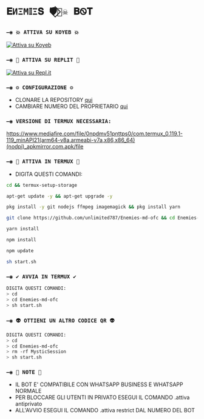 # `𝐄ИΞM𝕀Ξ𝐒 🛡️⃟🏴‍☠️ 𝐁Ꮻ𝐓`
  
### `—◉ 💥 ATTIVA SU KOYEB 💥`

[![Attiva su Koyeb](https://www.koyeb.com/static/images/deploy/button.svg)](https://app.koyeb.com/deploy?type=git&repository=github.com/unlimited787/Enemies-md-ofc&branch=master&name=mysticbot)
  
### `—◉ 🌌 ATTIVA SU REPLIT 🌌`

[![Attiva su Repl.it](https://repl.it/badge/github/unlimited787/Enemies-md-ofc)](https://repl.it/github/unlimited787/Enemies-md-ofc)  

### `—◉ ⚙️ CONFIGURAZIONE ⚙️`
- CLONARE LA REPOSITORY [qui](https://github.com/unlimited787/Enemies-md-ofc/fork)
- CAMBIARE NUMERO DEL PROPRIETARIO [qui](https://github.com/unlimited787/Enemies-md-ofc/blob/master/config.js)

### `—◉ VERSIONE DI TERMUX NECESSARIA: ` 
https://www.mediafire.com/file/0npdmv51pnttps0/com.termux_0.119.1-119_minAPI21(arm64-v8a,armeabi-v7a,x86,x86_64)(nodpi)_apkmirror.com.apk/file

### `—◉ 👾 ATTIVA IN TERMUX 👾` 
- DIGITA QUESTI COMANDI:
```bash
cd && termux-setup-storage
```

```bash
apt-get update -y && apt-get upgrade -y
```

```bash
pkg install -y git nodejs ffmpeg imagemagick && pkg install yarn
```

```bash
git clone https://github.com/unlimited787/Enemies-md-ofc && cd Enemies-md-ofc
```

```bash
yarn install
```

```bash
npm install
```

```bash
npm update
```

```bash
sh start.sh
```

### `—◉ ✔️ AVVIA IN TERMUX ✔️`
```bash
DIGITA QUESTI COMANDI:
> cd 
> cd Enemies-md-ofc
> sh start.sh
```

### `—◉ 👽 OTTIENI UN ALTRO CODICE QR 👽`
```bash
DIGITA QUESTI COMANDI:
> cd 
> cd Enemies-md-ofc
> rm -rf MysticSession
> sh start.sh
```

### `—◉ 📝 NOTE 📝`
- IL BOT E' COMPATIBILE CON WHATSAPP BUSINESS E WHATSAPP NORMALE
- PER BLOCCARE GLI UTENTI IN PRIVATO ESEGUI IL COMANDO .attiva antiprivato
- ALL'AVVIO ESEGUI IL COMANDO .attiva restrict DAL NUMERO DEL BOT

